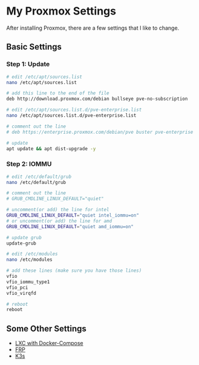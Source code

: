 # My Proxmox Settings

After installing Proxmox, there are a few settings that I like to change.

## Basic Settings

### Step 1: Update

```bash
# edit /etc/apt/sources.list
nano /etc/apt/sources.list

# add this line to the end of the file
deb http://download.proxmox.com/debian bullseye pve-no-subscription

# edit /etc/apt/sources.list.d/pve-enterprise.list
nano /etc/apt/sources.list.d/pve-enterprise.list

# comment out the line
# deb https://enterprise.proxmox.com/debian/pve buster pve-enterprise

# update
apt update && apt dist-upgrade -y
```

### Step 2: IOMMU

```bash
# edit /etc/default/grub
nano /etc/default/grub

# comment out the line
# GRUB_CMDLINE_LINUX_DEFAULT="quiet"

# uncomment(or add) the line for intel
GRUB_CMDLINE_LINUX_DEFAULT="quiet intel_iommu=on"
# or uncomment(or add) the line for amd
GRUB_CMDLINE_LINUX_DEFAULT="quiet amd_iommu=on"

# update grub
update-grub

# edit /etc/modules
nano /etc/modules

# add these lines (make sure you have those lines)
vfio
vfio_iommu_type1
vfio_pci
vfio_virqfd

# reboot
reboot
```

## Some Other Settings

- [LXC with Docker-Compose](./lxc/README.md)
- [FRP](./frp/README.md)
- [K3s](./k3s/README.md)
